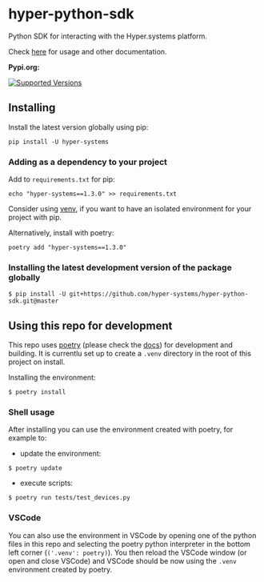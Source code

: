 # hyper-python-sdk

Python SDK for interacting with the Hyper.systems platform.

Check [here](./antora/modules/ROOT/pages/index.adoc) for usage and other documentation.

**Pypi.org:**

[![Supported Versions](https://img.shields.io/pypi/pyversions/hyper-systems.svg)](https://pypi.org/project/hyper-systems)

## Installing

Install the latest version globally using pip:

```shell
pip install -U hyper-systems
```

### Adding as a dependency to your project

Add to `requirements.txt` for pip:

```shell
echo "hyper-systems==1.3.0" >> requirements.txt
```

Consider using [venv](https://docs.python.org/3/tutorial/venv.html), if you want to have an isolated environment for your project with pip.

Alternatively, install with poetry:

```shell
poetry add "hyper-systems==1.3.0"
```

### Installing the latest development version of the package globally

```shell
$ pip install -U git+https://github.com/hyper-systems/hyper-python-sdk.git@master
```

## Using this repo for development

This repo uses [poetry](https://python-poetry.org/) (please check the [docs](https://python-poetry.org/docs/)) for development and building. It is currentlu set up to create a `.venv` directory in the root of this project on install.


Installing the environment:

```shell
$ poetry install
```

### Shell usage

After installing you can use the environment created with poetry, for example to:

- update the environment:

```shell
$ poetry update
```

- execute scripts:

```shell
$ poetry run tests/test_devices.py
```

### VSCode

You can also use the environment in VSCode by opening one of the python files in this repo and selecting the poetry python interpreter in the bottom left corner (`('.venv': poetry)`). You then reload the VSCode window (or open and close VSCode) and VSCode should be now using the `.venv` environment created by poetry.
